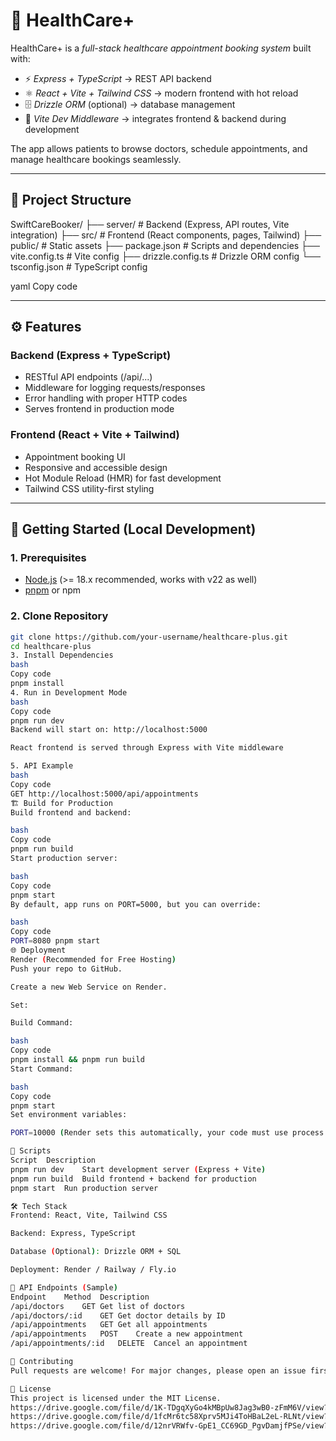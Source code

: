 # 🏥 HealthCare+

HealthCare+ is a *full-stack healthcare appointment booking system* built with:

- ⚡ *Express + TypeScript* → REST API backend  
- ⚛ *React + Vite + Tailwind CSS* → modern frontend with hot reload  
- 🗄 *Drizzle ORM* (optional) → database management  
- 🎨 *Vite Dev Middleware* → integrates frontend & backend during development  

The app allows patients to browse doctors, schedule appointments, and manage healthcare bookings seamlessly.

---

## 📂 Project Structure

SwiftCareBooker/
├── server/ # Backend (Express, API routes, Vite integration)
├── src/ # Frontend (React components, pages, Tailwind)
├── public/ # Static assets
├── package.json # Scripts and dependencies
├── vite.config.ts # Vite config
├── drizzle.config.ts # Drizzle ORM config
└── tsconfig.json # TypeScript config

yaml
Copy code

---

## ⚙ Features

### Backend (Express + TypeScript)
- RESTful API endpoints (/api/...)
- Middleware for logging requests/responses
- Error handling with proper HTTP codes
- Serves frontend in production mode

### Frontend (React + Vite + Tailwind)
- Appointment booking UI
- Responsive and accessible design
- Hot Module Reload (HMR) for fast development
- Tailwind CSS utility-first styling

---

## 🚀 Getting Started (Local Development)

### 1. Prerequisites
- [Node.js](https://nodejs.org/) (>= 18.x recommended, works with v22 as well)
- [pnpm](https://pnpm.io/) or npm

### 2. Clone Repository
```bash
git clone https://github.com/your-username/healthcare-plus.git
cd healthcare-plus
3. Install Dependencies
bash
Copy code
pnpm install
4. Run in Development Mode
bash
Copy code
pnpm run dev
Backend will start on: http://localhost:5000

React frontend is served through Express with Vite middleware

5. API Example
bash
Copy code
GET http://localhost:5000/api/appointments
🏗 Build for Production
Build frontend and backend:

bash
Copy code
pnpm run build
Start production server:

bash
Copy code
pnpm start
By default, app runs on PORT=5000, but you can override:

bash
Copy code
PORT=8080 pnpm start
🌐 Deployment
Render (Recommended for Free Hosting)
Push your repo to GitHub.

Create a new Web Service on Render.

Set:

Build Command:

bash
Copy code
pnpm install && pnpm run build
Start Command:

bash
Copy code
pnpm start
Set environment variables:

PORT=10000 (Render sets this automatically, your code must use process.env.PORT).

📜 Scripts
Script	Description
pnpm run dev	Start development server (Express + Vite)
pnpm run build	Build frontend + backend for production
pnpm start	Run production server

🛠 Tech Stack
Frontend: React, Vite, Tailwind CSS

Backend: Express, TypeScript

Database (Optional): Drizzle ORM + SQL

Deployment: Render / Railway / Fly.io

📘 API Endpoints (Sample)
Endpoint	Method	Description
/api/doctors	GET	Get list of doctors
/api/doctors/:id	GET	Get doctor details by ID
/api/appointments	GET	Get all appointments
/api/appointments	POST	Create a new appointment
/api/appointments/:id	DELETE	Cancel an appointment

🤝 Contributing
Pull requests are welcome! For major changes, please open an issue first to discuss what you would like to change.

📄 License
This project is licensed under the MIT License.
https://drive.google.com/file/d/1K-TDgqXyGo4kMBpUw8Jag3wB0-zFmM6V/view?usp=sharing
https://drive.google.com/file/d/1fcMr6tc58Xprv5MJi4ToHBaL2eL-RLNt/view?usp=sharing
https://drive.google.com/file/d/12nrVRWfv-GpE1_CC69GD_PgvDamjfPSe/view?usp=sharing
